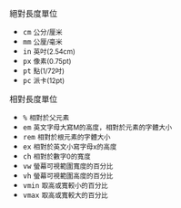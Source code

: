 絕對長度單位
- `cm` <small>公分/厘米</small>
- `mm` <small>公厘/毫米</small>
- `in` <small>英吋(2.54cm)</small>
- `px` <small>像素(0.75pt)</small>
- `pt` <small>點(1/72吋)</small>
- `pc` <small>派卡(12pt)</small>

相對長度單位
- `%` <small>相對於父元素</small>
- `em` <small>英文字母大寫M的高度，相對於元素的字體大小</small>
- `rem` <small>相對於根元素的字體大小</small>
- `ex` <small>相對於英文小寫字母x的高度</small>
- `ch` <small>相對於數字0的寬度</small>
- `vw` <small>螢幕可視範圍寬度的百分比</small>
- `vh` <small>螢幕可視範圍高度的百分比</small>
- `vmin` <small>取高或寬較小的百分比</small>
- `vmax` <small>取高或寬較大的百分比</small>